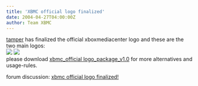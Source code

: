 ```yaml
---
title: 'XBMC official logo finalized'
date: 2004-04-27T04:00:00Z
author: Team XBMC
---
```

[tamper](http://www.xboxmediaplayer.de/cgi-bin/forums/ikonboard.pl?act=st;f=1;t=1290;st=88) has finalized the official xboxmediacenter logo and these are the two main logos:  
![](http://www.xboxmediacenter.de/makeup/main_logo.gif) ![](http://www.xboxmediacenter.de/makeup/main_logo_3d.gif)  
 please download [xbmc\_official logo\_package\_v1.0](http://prdownloads.sourceforge.net/xbmc/xbmc_official_logo_package_v1.0.zip) for more alternatives and usage-rules.

 forum discussion: [xbmc official logo finalized!](http://www.xboxmediaplayer.de/cgi-bin/forums/ikonboard.pl?act=st;f=1;t=3548)

 